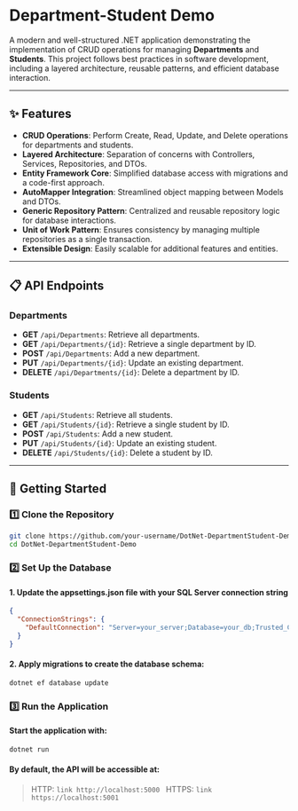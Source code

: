 # Department-Student Demo

A modern and well-structured .NET application demonstrating the implementation of CRUD operations for managing **Departments** and **Students**. This project follows best practices in software development, including a layered architecture, reusable patterns, and efficient database interaction.

---

## ✨ Features
- **CRUD Operations**: Perform Create, Read, Update, and Delete operations for departments and students.
- **Layered Architecture**: Separation of concerns with Controllers, Services, Repositories, and DTOs.
- **Entity Framework Core**: Simplified database access with migrations and a code-first approach.
- **AutoMapper Integration**: Streamlined object mapping between Models and DTOs.
- **Generic Repository Pattern**: Centralized and reusable repository logic for database interactions.
- **Unit of Work Pattern**: Ensures consistency by managing multiple repositories as a single transaction.
- **Extensible Design**: Easily scalable for additional features and entities.

---

## 📋 API Endpoints

### Departments
- **GET** `/api/Departments`: Retrieve all departments.
- **GET** `/api/Departments/{id}`: Retrieve a single department by ID.
- **POST** `/api/Departments`: Add a new department.
- **PUT** `/api/Departments/{id}`: Update an existing department.
- **DELETE** `/api/Departments/{id}`: Delete a department by ID.

### Students
- **GET** `/api/Students`: Retrieve all students.
- **GET** `/api/Students/{id}`: Retrieve a single student by ID.
- **POST** `/api/Students`: Add a new student.
- **PUT** `/api/Students/{id}`: Update an existing student.
- **DELETE** `/api/Students/{id}`: Delete a student by ID.

---

## 🚀 Getting Started

### 1️⃣ Clone the Repository
```bash
git clone https://github.com/your-username/DotNet-DepartmentStudent-Demo.git
cd DotNet-DepartmentStudent-Demo
```

### 2️⃣ Set Up the Database
#### 1. Update the appsettings.json file with your SQL Server connection string
```json
{
  "ConnectionStrings": {
    "DefaultConnection": "Server=your_server;Database=your_db;Trusted_Connection=True;"
  }
}
```

#### 2. Apply migrations to create the database schema:
```bash
dotnet ef database update
```

### 3️⃣ Run the Application
#### Start the application with:
```bash
dotnet run
```

#### By default, the API will be accessible at:

> HTTP:  ```link http://localhost:5000 ```
> HTTPS: ```link https://localhost:5001```
